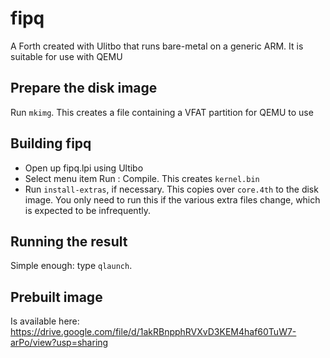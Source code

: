 # fipq

A Forth created with Ulitbo that runs bare-metal on a generic ARM. It is suitable for use with QEMU

## Prepare the disk image

Run `mkimg`. This creates a file containing a VFAT partition for QEMU to use


## Building fipq

* Open up fipq.lpi using Ultibo
* Select menu item Run : Compile. This creates `kernel.bin`
* Run `install-extras`, if necessary. This copies over `core.4th` to the disk image. You only need to run this if the various extra files change, which is expected to be infrequently.

## Running the result

Simple enough: type `qlaunch`.

## Prebuilt image

Is available here: 
https://drive.google.com/file/d/1akRBnpphRVXvD3KEM4haf60TuW7-arPo/view?usp=sharing
